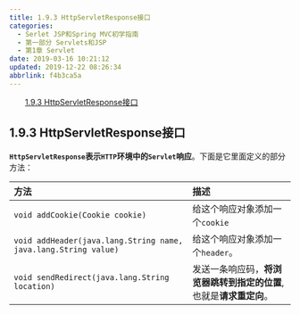 ```yaml
---
title: 1.9.3 HttpServletResponse接口
categories: 
  - Serlet JSP和Spring MVC初学指南
  - 第一部分 Servlets和JSP
  - 第1章 Servlet
date: 2019-03-16 10:21:12
updated: 2019-12-22 08:26:34
abbrlink: f4b3ca5a
---
```

<div id='my_toc'><a href="/JavaReadingNotes/f4b3ca5a/#1-9-3-HttpServletResponse接口" class="header_2">1.9.3 HttpServletResponse接口</a><br></div>
<style>.header_1{margin-left: 1em;}.header_2{margin-left: 2em;}.header_3{margin-left: 3em;}.header_4{margin-left: 4em;}.header_5{margin-left: 5em;}.header_6{margin-left: 6em;}</style>
<!--more-->
<script>if (navigator.platform.search('arm')==-1){document.getElementById('my_toc').style.display = 'none';}var e,p = document.getElementsByTagName('p');while (p.length>0) {e = p[0];e.parentElement.removeChild(e);}</script>

<!--end-->
<!--SSTStart-->
## 1.9.3 HttpServletResponse接口 ##
**`HttpServletResponse`表示`HTTP`环境中的`Servlet`响应**。下面是它里面定义的部分方法：

|方法|描述|
|:---|:---|
|`void addCookie(Cookie cookie)`|给这个响应对象添加一个`cookie`|
|`void addHeader(java.lang.String name, java.lang.String value)`|给这个响应对象添加一个`header`。 |
|`void sendRedirect(java.lang.String location)`|发送一条响应码，**将浏览器跳转到指定的位置**,也就是**请求重定向**。 |
<!--SSTStop-->
